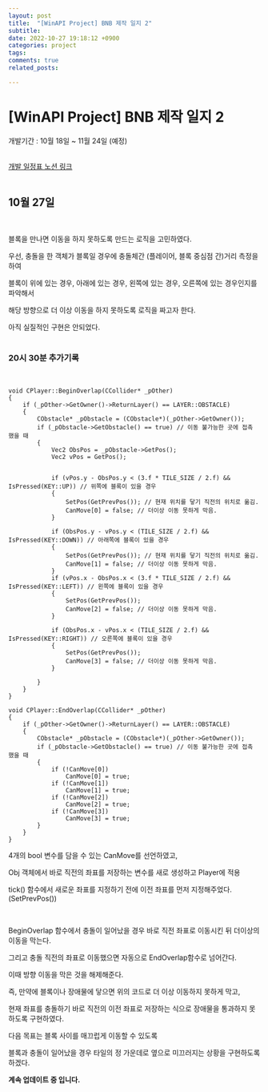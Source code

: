 ```yaml
---
layout: post
title:  "[WinAPI Project] BNB 제작 일지 2"
subtitle: 
date: 2022-10-27 19:18:12 +0900
categories: project
tags:
comments: true
related_posts:

---
```

# [WinAPI Project] BNB 제작 일지 2<br/>

개발기간 : 10월 18일 ~ 11월 24일 (예정)<br/>
<Br/>

[개발 일정표 노션 링크](https://small-fairy-d44.notion.site/0e7da7a478a8425484162dbd15138ee3?v=15d21b2d0372477ebe6de7f9cd129443)<br/>
<Br/>

## 10월 27일<br/>
<Br/>

블록을 만나면 이동을 하지 못하도록 만드는 로직을 고민하였다.<br/>

우선, 충돌을 한 객체가 블록일 경우에 충돌체간 (플레이어, 블록 중심점 간)거리 측정을 하여<br/>

블록이 위에 있는 경우, 아래에 있는 경우, 왼쪽에 있는 경우, 오른쪽에 있는 경우인지를 파악해서<br/>

해당 방향으로 더 이상 이동을 하지 못하도록 로직을 짜고자 한다.<br/>

아직 실질적인 구현은 안되었다.<br/>
<br/>

### 20시 30분 추가기록<br/>
<br/>

```
void CPlayer::BeginOverlap(CCollider* _pOther)
{
	if (_pOther->GetOwner()->ReturnLayer() == LAYER::OBSTACLE)
	{
		CObstacle* _pObstacle = (CObstacle*)(_pOther->GetOwner());
		if (_pObstacle->GetObstacle() == true) // 이동 불가능한 곳에 접촉 했을 때
		{
			Vec2 ObsPos = _pObstacle->GetPos();
			Vec2 vPos = GetPos();


			if (vPos.y - ObsPos.y < (3.f * TILE_SIZE / 2.f) && IsPressed(KEY::UP)) // 위쪽에 블록이 있을 경우
			{
				SetPos(GetPrevPos()); // 현재 위치를 닿기 직전의 위치로 옮김.
				CanMove[0] = false; // 더이상 이동 못하게 막음.
			}

			if (ObsPos.y - vPos.y < (TILE_SIZE / 2.f) && IsPressed(KEY::DOWN)) // 아래쪽에 블록이 있을 경우
			{
				SetPos(GetPrevPos()); // 현재 위치를 닿기 직전의 위치로 옮김.
				CanMove[1] = false; // 더이상 이동 못하게 막음.
			}
			if (vPos.x - ObsPos.x < (3.f * TILE_SIZE / 2.f) && IsPressed(KEY::LEFT)) // 왼쪽에 블록이 있을 경우
			{
				SetPos(GetPrevPos());
				CanMove[2] = false; // 더이상 이동 못하게 막음.
			}

			if (ObsPos.x - vPos.x < (TILE_SIZE / 2.f) && IsPressed(KEY::RIGHT)) // 오른쪽에 블록이 있을 경우
			{
				SetPos(GetPrevPos());
				CanMove[3] = false; // 더이상 이동 못하게 막음.
			}

		}
	}
}

void CPlayer::EndOverlap(CCollider* _pOther)
{
	if (_pOther->GetOwner()->ReturnLayer() == LAYER::OBSTACLE)
	{
		CObstacle* _pObstacle = (CObstacle*)(_pOther->GetOwner());
		if (_pObstacle->GetObstacle() == true) // 이동 불가능한 곳에 접촉 했을 때
		{
			if (!CanMove[0])
				CanMove[0] = true;
			if (!CanMove[1])
				CanMove[1] = true;
			if (!CanMove[2])
				CanMove[2] = true;
			if (!CanMove[3])
				CanMove[3] = true;
		}
	}
}
```
4개의 bool 변수를 담을 수 있는 CanMove를 선언하였고,<br/>

Obj 객체에서 바로 직전의 좌표를 저장하는 변수를 새로 생성하고 Player에 적용<br/>

tick() 함수에서 새로운 좌표를 지정하기 전에 이전 좌표를 먼저 지정해주었다.(SetPrevPos())<br/>

<br/>

BeginOverlap 함수에서 충돌이 일어났을 경우 바로 직전 좌표로 이동시킨 뒤 더이상의 이동을 막는다.<br/>

그리고 충돌 직전의 좌표로 이동했으면 자동으로 EndOverlap함수로 넘어간다.<br/>

이때 방향 이동을 막은 것을 해제해준다.<br/>

즉, 만약에 블록이나 장애물에 닿으면 위의 코드로 더 이상 이동하지 못하게 막고,<br/>

현재 좌표를 충돌하기 바로 직전의 이전 좌표로 저장하는 식으로 장애물을 통과하지 못하도록 구현하였다.<br/>

다음 목표는 블록 사이를 매끄럽게 이동할 수 있도록<br/>

블록과 충돌이 일어났을 경우 타일의 정 가운데로 옆으로 미끄러지는 상황을 구현하도록 하겠다.


**계속 업데이트 중 입니다.**